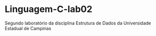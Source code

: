 # Linguagem-C-lab02
Segundo laboratório da disciplina Estrutura de Dados da Universidade Estadual de Campinas
